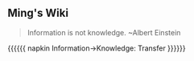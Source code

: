 ## Ming's Wiki

>Information is not knowledge. ~Albert Einstein

{{{{{{ napkin
    Information->Knowledge: Transfer
}}}}}}